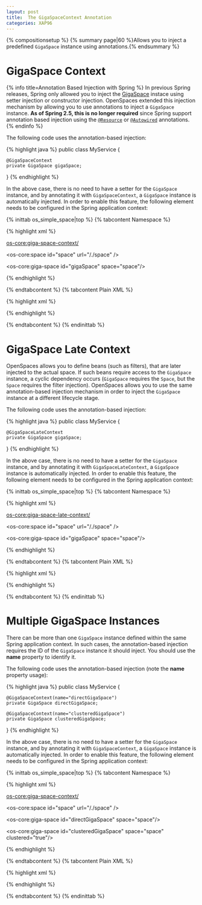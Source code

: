 ```yaml
---
layout: post
title:  The GigaSpaceContext Annotation
categories: XAP96
---
```


{% compositionsetup %}
{% summary page|60 %}Allows you to inject a predefined `GigaSpace` instance using annotations.{% endsummary %}

# GigaSpace Context

{% info title=Annotation Based Injection with Spring %}
In previous Spring releases, Spring only allowed you to inject the [GigaSpace](/xap96/the-gigaspace-interface.html) instace using setter injection or constructor injection. OpenSpaces extended this injection mechanism by allowing you to use annotations to inject a `GigaSpace` instance.
**As of Spring 2.5, this is no longer required** since Spring support annotation based injection using the [`@Resource`](http://download.oracle.com/javaee/6/api/javax/annotation/Resource.html) or [`@Autowired`](http://static.springsource.org/spring/docs/3.0.x/api/org/springframework/beans/factory/annotation/Autowired.html) annotations.
{% endinfo %}

The following code uses the annotation-based injection:

{% highlight java %}
public class MyService {

    @GigaSpaceContext
    private GigaSpace gigaSpace;

}
{% endhighlight %}

In the above case, there is no need to have a setter for the `GigaSpace` instance, and by annotating it with `GigaSpaceContext`, a `GigaSpace` instance is automatically injected. In order to enable this feature, the following element needs to be configured in the Spring application context:

{% inittab os_simple_space|top %}
{% tabcontent Namespace %}

{% highlight xml %}

<os-core:giga-space-context/>

<os-core:space id="space" url="/./space" />

<os-core:giga-space id="gigaSpace" space="space"/>

<bean id="myService" class="eg.MyService" />
{% endhighlight %}

{% endtabcontent %}
{% tabcontent Plain XML %}

{% highlight xml %}

<bean id="gigaSpaceContext" class="org.openspaces.core.context.GigaSpaceContextBeanPostProcessor" />

<bean id="space" class="org.openspaces.core.space.UrlSpaceFactoryBean">
    <property name="url" value="/./space" />
</bean>

<bean id="gigaSpace" class="org.openspaces.core.GigaSpaceFactoryBean">
	<property name="space" ref="space" />
</bean>

<bean id="myService" class="eg.MyService" />
{% endhighlight %}

{% endtabcontent %}
{% endinittab %}

# GigaSpace Late Context

OpenSpaces allows you to define beans (such as filters), that are later injected to the actual space. If such beans require access to the `GigaSpace` instance, a cyclic dependency occurs (`GigaSpace` requires the `Space`, but the `Space` requires the filter injection). OpenSpaces allows you to use the same annotation-based injection mechanism in order to inject the `GigaSpace` instance at a different lifecycle stage.

The following code uses the annotation-based injection:

{% highlight java %}
public class MyService {

    @GigaSpaceLateContext
    private GigaSpace gigaSpace;

}
{% endhighlight %}

In the above case, there is no need to have a setter for the `GigaSpace` instance, and by annotating it with `GigaSpaceLateContext`, a `GigaSpace` instance is automatically injected. In order to enable this feature, the following element needs to be configured in the Spring application context:

{% inittab os_simple_space|top %}
{% tabcontent Namespace %}

{% highlight xml %}

<os-core:giga-space-late-context/>

<os-core:space id="space" url="/./space" />

<os-core:giga-space id="gigaSpace" space="space"/>

<bean id="myService" class="eg.MyService" />
{% endhighlight %}

{% endtabcontent %}
{% tabcontent Plain XML %}

{% highlight xml %}

<bean id="gigaSpaceContext" class="org.openspaces.core.context.GigaSpaceLateContextBeanPostProcessor" />

<bean id="space" class="org.openspaces.core.space.UrlSpaceFactoryBean">
    <property name="url" value="/./space" />
</bean>

<bean id="gigaSpace" class="org.openspaces.core.GigaSpaceFactoryBean">
	<property name="space" ref="space" />
</bean>

<bean id="myService" class="eg.MyService" />
{% endhighlight %}

{% endtabcontent %}
{% endinittab %}

# Multiple GigaSpace Instances

There can be more than one `GigaSpace` instance defined within the same Spring application context. In such cases, the annotation-based injection requires the ID of the `GigaSpace` instance it should inject. You should use the **name** property to identify it.

The following code uses the annotation-based injection (note the **name** property usage):

{% highlight java %}
public class MyService {

    @GigaSpaceContext(name="directGigaSpace")
    private GigaSpace directGigaSpace;

    @GigaSpaceContext(name="clusteredGigaSpace")
    private GigaSpace clusteredGigaSpace;
}
{% endhighlight %}

In the above case, there is no need to have a setter for the `GigaSpace` instance, and by annotating it with `GigaSpaceContext`, a `GigaSpace` instance is automatically injected. In order to enable this feature, the following element needs to be configured in the Spring application context:

{% inittab os_simple_space|top %}
{% tabcontent Namespace %}

{% highlight xml %}

<os-core:giga-space-context/>

<os-core:space id="space" url="/./space" />

<os-core:giga-space id="directGigaSpace" space="space"/>

<os-core:giga-space id="clusteredGigaSpace" space="space" clustered="true"/>

<bean id="myService" class="eg.MyService" />
{% endhighlight %}

{% endtabcontent %}
{% tabcontent Plain XML %}

{% highlight xml %}

<bean id="gigaSpaceContext" class="org.openspaces.core.context.GigaSpaceContextBeanPostProcessor" />

<bean id="space" class="org.openspaces.core.space.UrlSpaceFactoryBean">
    <property name="url" value="/./space" />
</bean>

<bean id="directGigaSpace" class="org.openspaces.core.GigaSpaceFactoryBean">
	<property name="space" ref="space" />
</bean>

<bean id="clusteredGigaSpace" class="org.openspaces.core.GigaSpaceFactoryBean">
	<property name="space" ref="space" />
	<proeprty name="clustered" value="true" />
</bean>

<bean id="myService" class="eg.MyService" />
{% endhighlight %}

{% endtabcontent %}
{% endinittab %}

